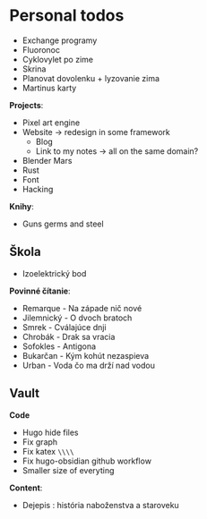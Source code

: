 # Personal todos

- Exchange programy
- Fluoronoc
- Cyklovylet po zime
- Skrina
- Planovat dovolenku + lyzovanie zima
- Martinus karty


**Projects**:
- Pixel art engine
- Website -> redesign in some framework
	- Blog
	- Link to my notes -> all on the same domain?
- Blender Mars
- Rust
- Font
- Hacking

**Knihy**:
- Guns germs and steel

## Škola
- Izoelektrický bod

**Povinné čítanie**:
- Remarque - Na západe nič nové
- Jilemnický - O dvoch bratoch
- Smrek - Cválajúce dnji
- Chrobák - Drak sa vracia
- Sofokles - Antigona
- Bukarčan - Kým kohút nezaspieva
- Urban - Voda čo ma drží nad vodou

## Vault
**Code**
- Hugo hide files
- Fix graph
- Fix katex `\\\\`
- Fix hugo-obsidian github workflow
- Smaller size of everyting

**Content**:
- Dejepis : história naboženstva a staroveku

